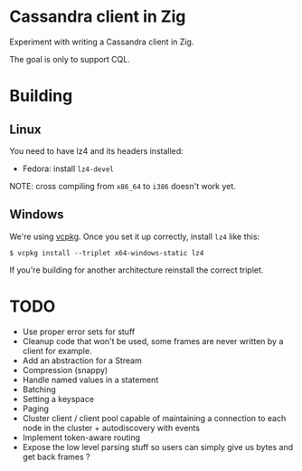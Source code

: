 # Cassandra client in Zig

Experiment with writing a Cassandra client in Zig.

The goal is only to support CQL.

# Building

## Linux

You need to have lz4 and its headers installed:

* Fedora: install `lz4-devel`

NOTE: cross compiling from `x86_64` to `i386` doesn't work yet.

## Windows

We're using [vcpkg](https://github.com/microsoft/vcpkg). Once you set it up correctly, install `lz4` like this:

```
$ vcpkg install --triplet x64-windows-static lz4
```

If you're building for another architecture reinstall the correct triplet.

TODO
====

* Use proper error sets for stuff
* Cleanup code that won't be used, some frames are never written by a client for example.
* Add an abstraction for a Stream
* Compression (snappy)
* Handle named values in a statement
* Batching
* Setting a keyspace
* Paging
* Cluster client / client pool capable of maintaining a connection to each node in the cluster + autodiscovery with events
* Implement token-aware routing
* Expose the low level parsing stuff so users can simply give us bytes and get back frames ?

